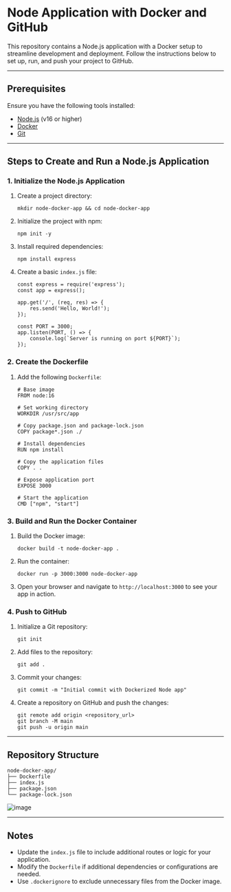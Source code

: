 # Node Application with Docker and GitHub

This repository contains a Node.js application with a Docker setup to streamline development and deployment. Follow the instructions below to set up, run, and push your project to GitHub.

---

## Prerequisites

Ensure you have the following tools installed:
- [Node.js](https://nodejs.org/) (v16 or higher)
- [Docker](https://www.docker.com/)
- [Git](https://git-scm.com/)

---

## Steps to Create and Run a Node.js Application

### 1. Initialize the Node.js Application
1. Create a project directory:
   ```
   mkdir node-docker-app && cd node-docker-app
   ```
2. Initialize the project with npm:
   ```
   npm init -y
   ```
3. Install required dependencies:
   ```
   npm install express
   ```
4. Create a basic `index.js` file:
   ```
   const express = require('express');
   const app = express();

   app.get('/', (req, res) => {
       res.send('Hello, World!');
   });

   const PORT = 3000;
   app.listen(PORT, () => {
       console.log(`Server is running on port ${PORT}`);
   });
   ```

### 2. Create the Dockerfile
1. Add the following `Dockerfile`:
   ```
   # Base image
   FROM node:16

   # Set working directory
   WORKDIR /usr/src/app

   # Copy package.json and package-lock.json
   COPY package*.json ./

   # Install dependencies
   RUN npm install

   # Copy the application files
   COPY . .

   # Expose application port
   EXPOSE 3000

   # Start the application
   CMD ["npm", "start"]
   ```

### 3. Build and Run the Docker Container
1. Build the Docker image:
   ```
   docker build -t node-docker-app .
   ```
2. Run the container:
   ```
   docker run -p 3000:3000 node-docker-app
   ```
3. Open your browser and navigate to `http://localhost:3000` to see your app in action.

### 4. Push to GitHub
1. Initialize a Git repository:
   ```
   git init
   ```
2. Add files to the repository:
   ```
   git add .
   ```
3. Commit your changes:
   ```
   git commit -m "Initial commit with Dockerized Node app"
   ```
4. Create a repository on GitHub and push the changes:
   ```
   git remote add origin <repository_url>
   git branch -M main
   git push -u origin main
   ```

---

## Repository Structure
```
node-docker-app/
├── Dockerfile
├── index.js
├── package.json
└── package-lock.json
```
![image](https://github.com/user-attachments/assets/0b8c4a65-4b55-43ae-b2d8-a401ba08e076)

---

## Notes
- Update the `index.js` file to include additional routes or logic for your application.
- Modify the `Dockerfile` if additional dependencies or configurations are needed.
- Use `.dockerignore` to exclude unnecessary files from the Docker image.

